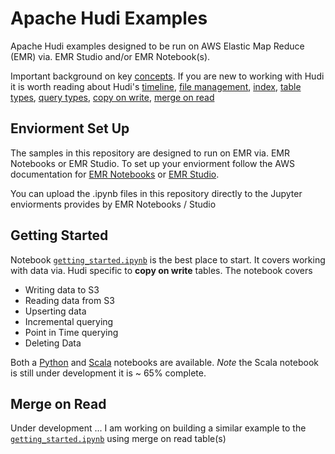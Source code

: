 # Apache Hudi Examples
Apache Hudi examples designed to be run on AWS Elastic Map Reduce (EMR) via. EMR Studio and/or EMR Notebook(s).

Important background on key [concepts][1]. If you are new to working with Hudi it is worth reading about Hudi's [timeline][2], [file management][3], [index][4], [table types][5], [query types][6], [copy on write][7], [merge on read][8]

## Enviorment Set Up

The samples in this repository are designed to run on EMR via. EMR Notebooks or EMR Studio. To set up your enviorment follow the AWS documentation for [EMR Notebooks][10] or [EMR Studio][11]. 

You can upload the .ipynb files in this repository directly to the Jupyter enviorments provides by EMR Notebooks / Studio

## Getting Started
Notebook [```getting_started.ipynb```][9] is the best place to start. It covers working with data via. Hudi specific to **copy on write** tables. The notebook covers
* Writing data to S3 
* Reading data from S3
* Upserting data
* Incremental querying
* Point in Time querying
* Deleting Data

Both a [Python][12] and [Scala][13] notebooks are available. *Note* the Scala notebook is still under development it is ~ 65% complete.

## Merge on Read

Under development ... I am working on building a similar example to the [```getting_started.ipynb```][9] using merge on read table(s)

[1]:https://hudi.apache.org/docs/concepts/
[2]:https://hudi.apache.org/docs/concepts/#timeline
[3]:https://hudi.apache.org/docs/concepts/#file-management
[4]:https://hudi.apache.org/docs/concepts/#index
[5]:https://hudi.apache.org/docs/concepts/#table-types
[6]:https://hudi.apache.org/docs/concepts/#query-types
[7]:https://hudi.apache.org/docs/concepts/#copy-on-write-table
[8]:https://hudi.apache.org/docs/concepts/#merge-on-read-table
[9]:https://github.com/ev2900/Hudi_Elastic_Map_Reduce/blob/main/getting_started/Hudi%20v0.7.0/getting_started.ipynb
[10]:https://docs.aws.amazon.com/emr/latest/ManagementGuide/emr-managed-notebooks.html
[11]:https://docs.aws.amazon.com/emr/latest/ManagementGuide/emr-studio.html
[12]:https://github.com/ev2900/Hudi_Elastic_Map_Reduce/tree/main/getting_started/Python/Hudi%20v0.7.0
[13]:https://github.com/ev2900/Hudi_Elastic_Map_Reduce/tree/main/getting_started/Scala/Hudi%20v0.7.0
